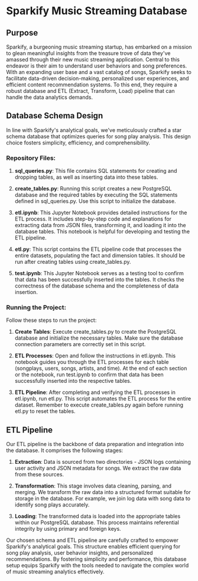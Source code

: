 # Sparkify Music Streaming Database

## Purpose
Sparkify, a burgeoning music streaming startup, has embarked on a mission to glean meaningful insights from the treasure trove of data they've amassed through their new music streaming application. Central to this endeavor is their aim to understand user behaviors and song preferences. With an expanding user base and a vast catalog of songs, Sparkify seeks to facilitate data-driven decision-making, personalized user experiences, and efficient content recommendation systems. To this end, they require a robust database and ETL (Extract, Transform, Load) pipeline that can handle the data analytics demands.

## Database Schema Design
In line with Sparkify's analytical goals, we've meticulously crafted a star schema database that optimizes queries for song play analysis. This design choice fosters simplicity, efficiency, and comprehensibility. 

### Repository Files:
1. **sql_queries.py**: This file contains SQL statements for creating and dropping tables, as well as inserting data into these tables.

2. **create_tables.py**: Running this script creates a new PostgreSQL database and the required tables by executing the SQL statements defined in sql_queries.py. Use this script to initialize the database.

3. **etl.ipynb**: This Jupyter Notebook provides detailed instructions for the ETL process. It includes step-by-step code and explanations for extracting data from JSON files, transforming it, and loading it into the database tables. This notebook is helpful for developing and testing the ETL pipeline.

4. **etl.py**: This script contains the ETL pipeline code that processes the entire datasets, populating the fact and dimension tables. It should be run after creating tables using create_tables.py.

5. **test.ipynb**: This Jupyter Notebook serves as a testing tool to confirm that data has been successfully inserted into the tables. It checks the correctness of the database schema and the completeness of data insertion.

### Running the Project:
Follow these steps to run the project:

1. **Create Tables**: Execute create_tables.py to create the PostgreSQL database and initialize the necessary tables. Make sure the database connection parameters are correctly set in this script.

2. **ETL Processes**: Open and follow the instructions in etl.ipynb. This notebook guides you through the ETL processes for each table (songplays, users, songs, artists, and time). At the end of each section or the notebook, run test.ipynb to confirm that data has been successfully inserted into the respective tables.

3. **ETL Pipeline**: After completing and verifying the ETL processes in etl.ipynb, run etl.py. This script automates the ETL process for the entire dataset. Remember to execute create_tables.py again before running etl.py to reset the tables.

## ETL Pipeline
Our ETL pipeline is the backbone of data preparation and integration into the database. It comprises the following stages:

1. **Extraction**: Data is sourced from two directories - JSON logs containing user activity and JSON metadata for songs. We extract the raw data from these sources.

2. **Transformation**: This stage involves data cleaning, parsing, and merging. We transform the raw data into a structured format suitable for storage in the database. For example, we join log data with song data to identify song plays accurately.

3. **Loading**: The transformed data is loaded into the appropriate tables within our PostgreSQL database. This process maintains referential integrity by using primary and foreign keys.

Our chosen schema and ETL pipeline are carefully crafted to empower Sparkify's analytical goals. This structure enables efficient querying for song play analysis, user behavior insights, and personalized recommendations. By fostering simplicity and performance, this database setup equips Sparkify with the tools needed to navigate the complex world of music streaming analytics effectively.
